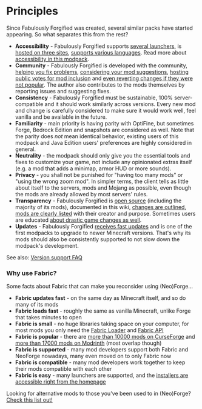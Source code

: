 # Principles

Since Fabulously Forgified was created, several similar packs have started appearing. So what separates this from the rest?

* **Accessibility**  - Fabulously Forgified supports [several launchers](install-instructions.md), is [hosted on three sites](https://github.com/Fabulously-Optimized/fabulously-optimized#downloads), [supports various languages](language-support.md). Read more about [accessibility in this modpack](accessibility.md).
* **Community** - Fabulously Forgified is developed with the community, [helping you fix problems](https://github.com/Fabulously-Optimized/fabulously-optimized/issues),  [considering your mod suggestions](https://github.com/Fabulously-Optimized/fabulously-optimized/issues), [hosting public votes for mod inclusion](https://github.com/Fabulously-Optimized/fabulously-optimized/issues/21#issuecomment-998162829) and [even reverting changes if they were not popular](https://github.com/Fabulously-Optimized/fabulously-optimized/blob/main/CHANGELOG.md#131-2020-09-29). The author also contributes to the mods themselves by reporting issues and suggesting fixes.
* **Consistency** - Fabulously Forgified must be sustainable, 100% server-compatible and it should work similarly across versions. Every new mod and change is carefully considered to make sure it would work well, feel vanilla and be available in the future.
* **Familiarity** - main priority is having parity with OptiFine, but sometimes Forge, Bedrock Edition and snapshots are considered as well. Note that the parity does _not_ mean identical behavior, existing users of this modpack and Java Edition users' preferences are highly considered in general.
* **Neutrality** - the modpack should only give you the essential tools and fixes to customize your game, not include any opinionated extras itself (e.g. a mod that adds a minimap, armor HUD or more sounds). 
* **Privacy** - you shall not be punished for "having too many mods" or "using the wrong zoom mod". In simpler terms, the client tells as little about itself to the servers, mods and Mojang as possible, even though the mods are already allowed by most servers' rules.
* **Transparency** - Fabulously Forgified is [open source](https://github.com/Fabulously-Optimized/fabulously-optimized/blob/main/LICENSE.md) (including the majority of its mods), documented in this wiki, [changes are outlined](https://download.fo/changelog), [mods are clearly listed](https://github.com/Fabulously-Optimized/fabulously-optimized#included-mods) with their creator and purpose. Sometimes users are educated [about drastic game changes as well](chat-reporting-faq.md#what-does-this-modpack-do-for-me).
* **Updates** - Fabulously Forgified [receives fast updates](https://download.fo/changelog) and is one of the first modpacks to upgrade to newer Minecraft versions. That's why its mods should also be consistently supported to not slow down the modpack's development.

See also: [Version support FAQ](version-support.md)

### Why use Fabric?

Some facts about Fabric that can make you reconsider using (Neo)Forge...

* **Fabric updates fast** - on the same day as Minecraft itself, and so do many of its mods
* **Fabric loads fast** - roughly the same as vanilla Minecraft, unlike Forge that takes minutes to open
* **Fabric is small** - no huge libraries taking space on your computer, for most mods you only need the [Fabric Loader](https://fabricmc.net/use/) and [Fabric API](https://www.curseforge.com/minecraft/mc-mods/fabric-api)
* **Fabric is popular** - there are [more than 10000 mods on CurseForge](https://www.curseforge.com/minecraft/search?page=1&pageSize=20&sortBy=relevancy&class=mc-mods&gameVersionTypeId=4) and [more than 17000 mods on Modrinth](https://modrinth.com/mods?g=categories:fabric) (most overlap though)
* **Fabric is supported** - many mod developers support both Fabric and NeoForge nowadays, many even moved on to only Fabric now
* **Fabric is compatible** - many mod developers work together to keep their mods compatible with each other
* **Fabric is easy** - many launchers are supported, and the [installers are accessible right from the homepage](https://fabricmc.net/use/installer/)

Looking for alternative mods to those you've been used to in (Neo)Forge? [Check this list out!](https://gist.github.com/TrueCP6/4853f15015b210fd3b1e210e9e485f83#file-forge-to-fabric-ports-md)
